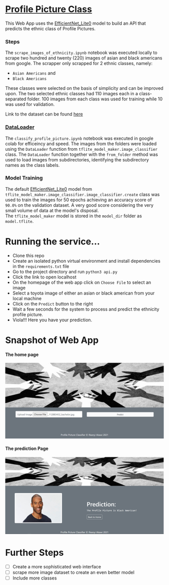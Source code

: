 # [Profile Picture Class]()
This Web App uses the [EfficientNet_Lite0](https://github.com/tensorflow/tpu/tree/master/models/official/efficientnet/lite) model to build an API that predicts the ethnic class of Profile Pictures.

### Steps
The `scrape_images_of_ethnicity.ipynb` notebook was executed locally to scrape two hundred and twenty (220) images of asian and black americans from google. The scrapper only scrapped for 2 ethnic classes, namely:
- `Asian Americans` and
- `Black Americans`

These classes were selected on the basis of simplicity and can be improved upon. The two selected ethnic classes had 110 images each in a class-separated folder. 100 images from each class was used for training while 10 was used for validation.

Link to the dataset can be found [here](https://www.dropbox.com/sh/oui80zmy1f2xkua/AACDFpJxYi0b9V18vH3DjX49a?dl=0)

### [DataLoader](https://www.tensorflow.org/lite/api_docs/python/tflite_model_maker/image_classifier/DataLoader)
The `classify_profile_picture.ipynb` notebook was executed in google colab for efficeincy and speed. The images from the folders were loaded using the `DataLoader` function from `tflite_model_maker.image_classifier` class. The `DataLoader` function together with the `from_folder` method was used to load images from subdirectories, identifying the subdirectory names as the class labels.

### Model Training
The default [EfficientNet_Lite0](https://github.com/tensorflow/tpu/tree/master/models/official/efficientnet/lite) model from `tflite_model_maker.image_classifier.image_classifier.create` class was used to train the images for 50 epochs achieving an accuracy score of `90.0%` on the validation dataset. A very good score considering the very small volume of data at the model's disposal.  
The `tflite_model_maker` model is stored in the `model_dir` folder as `model.tflite`.  

# Running the service...
- Clone this repo
- Create an isolated python virtual environment and install dependencies in the `requirements.txt` file
- Go to the project directory and run `python3 api.py`
- Click the link to open localhost
- On the homepage of the web app click on `Choose File` to select an image
- Select a toyota image of either an asian or black american from your local machine
- Click on the `Predict` button to the right
- Wait a few seconds for the system to process and predict the ethnicity profile picture.
- Viola!!! Here you have your prediction.

# Snapshot of Web App  
#### The home page  
![Home page of web app](./static/home.png)  

#### The prediction Page  
![Prediction page of web app](./static/predict.png)  

# Further Steps  
- [ ] Create a more sophisticated web interface
- [ ] scrape more image dataset to create an even better model
- [ ] Include more classes